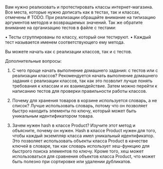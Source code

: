 Вам нужно реализовать и протестировать классы интернет-магазина. 
Все места, которые нужно дописать как в тестах, так и классах, отмечены # TODO.
При реализации обращайте внимание на типизацию аргументов методов и возвращаемых значений. 
Так же обратите внимание на организацию тестов в файле с тестами:


• Тесты сгруппированы по классу, который они тестируют.
• Каждый тест называется именем соответствующего ему метода.

Вы можете начать как с реализации классов, так и с тестов.

Дополнительные вопросы:

1) С чего проще начать выполнение домашнего задания: с тестов или с реализации классов?
Рекомендуется начать выполнение домашнего задания с реализации классов, 
так как это позволит лучше понять требования к классам и их взаимодействие. 
Затем можно перейти к написанию тестов для проверки правильности работы классов.

2) Почему для хранения товаров в корзине используется словарь, а не список?
Лучше использовать словарь, потому что он позволяет быстро находить элементы по ключу, 
который может быть уникальным идентификатором товара.

3) Зачем нужен hash в классе Product? Изучите этот метод и объясните, почему он нужен.
Hash в классе Product нужен для того, чтобы каждый экземпляр класса имел уникальный идентификатор. 
Это позволяет использовать объекты класса Product в качестве ключей в словаре, 
так как словарь использует хеш-функцию для быстрого поиска элементов по ключу. 
Кроме того, хеш может использоваться для сравнения объектов класса Product, 
что может быть полезно при сортировке или удалении дубликатов.